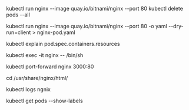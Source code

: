 kubectl run nginx --image quay.io/bitnami/nginx --port 80 
kubectl delete pods --all

kubectl run nginx --image quay.io/bitnami/nginx --port 80 -o yaml --dry-run=client > nginx-pod.yaml

kubectl explain pod.spec.containers.resources

kubectl exec -it nginx -- /bin/sh

kubectl port-forward nginx 3000:80

cd /usr/share/nginx/html/

kubectl logs ngnix

kubectl get pods --show-labels